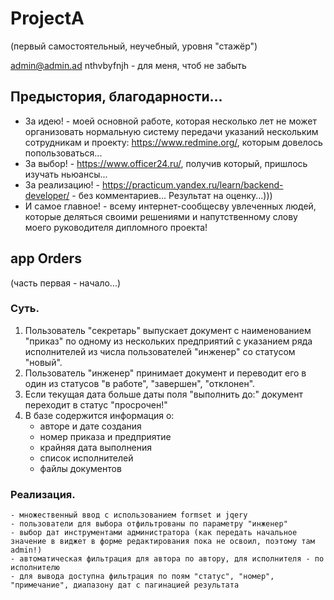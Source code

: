 # ProjectA
(первый самостоятельный, неучебный, уровня "стажёр")

admin@admin.ad nthvbyfnjh - для меня, чтоб не забыть

## Предыстория, благодарности...

- За идею! - моей основной работе, которая несколько лет не может организовать нормальную систему передачи указаний нескольким сотрудникам и проекту: https://www.redmine.org/, которым довелось попользоваться...
- За выбор! - https://www.officer24.ru/, получив который, пришлось изучать ньюансы...
- За реализацию! - https://practicum.yandex.ru/learn/backend-developer/ - без комментариев... Результат на оценку...)))
- И самое главное! - всему интернет-сообщесву увлеченных людей, которые деляться своими решениями и напутственному слову моего руководителя дипломного проекта!


## app Orders
(часть первая - начало...)

### Суть. 
1. Пользователь "секретарь" выпускает документ с наименованием "приказ" по одному из нескольких предприятий с указанием ряда исполнителей из числа пользователей "инженер" со статусом "новый".
2. Пользователь "инженер" принимает документ и переводит его в один из статусов "в работе", "завершен", "отклонен".
3. Если текущая дата больше даты поля "выполнить до:" документ переходит в статус "просрочен!"
4. В базе содержится информация о:
    - авторе и дате создания
    - номер приказа и предприятие
    - крайняя дата выполнения
    - список исполнителей
    - файлы документов

### Реализация.
    - множественный ввод с использованием formset и jqery
    - пользователи для выбора отфильтрованы по параметру "инженер"
    - выбор дат инструментами администратора (как передать начальное значение в виджет в форме редактирования пока не освоил, поэтому там admin!)
    - автоматическая фильтрация для автора по автору, для исполнителя - по исполнителю
    - для вывода доступна фильтрация по поям "статус", "номер", "примечание", диапазону дат с пагинацией результата

